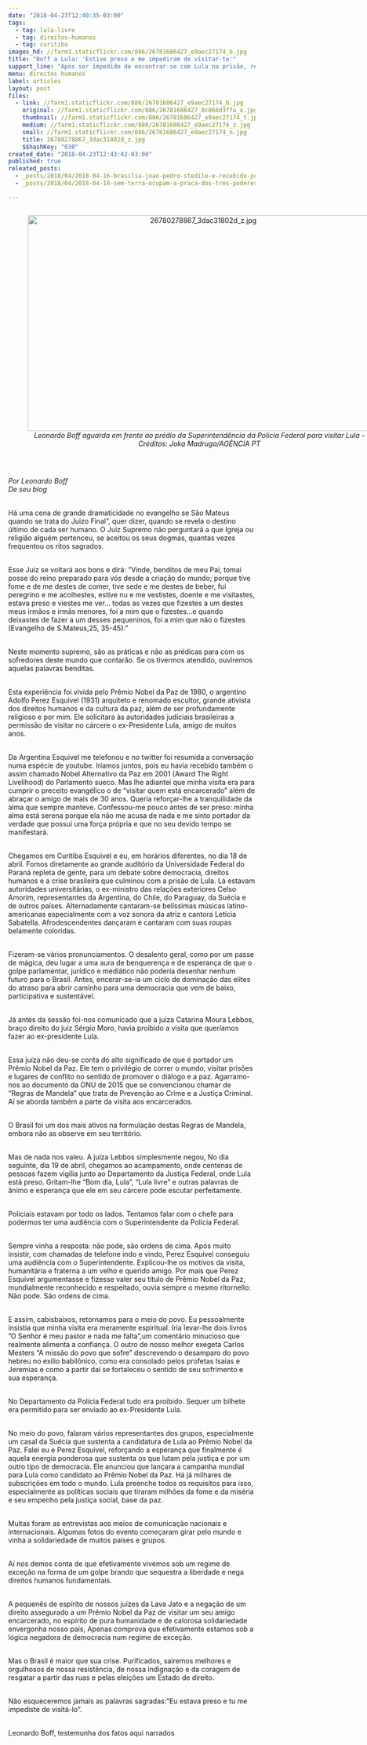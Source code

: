 ```yaml
---
date: "2018-04-23T12:40:35-03:00"
tags:
  - tag: lula-livre
  - tag: direitos-humanos
  - tag: curitiba
images_hd: //farm1.staticflickr.com/886/26781686427_e9aec27174_b.jpg
title: "Boff a Lula: 'Estive preso e me impediram de visitar-te'"
support_line: "Após ser impedido de encontrar-se com Lula na prisão, religioso escreve carta-manifesto de repúdio aos atos de exceção"
menu: direitos humanos
label: articles
layout: post
files:
  - link: //farm1.staticflickr.com/886/26781686427_e9aec27174_b.jpg
    original: //farm1.staticflickr.com/886/26781686427_8c866d3ffa_o.jpg
    thumbnail: //farm1.staticflickr.com/886/26781686427_e9aec27174_t.jpg
    medium: //farm1.staticflickr.com/886/26781686427_e9aec27174_z.jpg
    small: //farm1.staticflickr.com/886/26781686427_e9aec27174_n.jpg
    title: 26780278867_3dac31802d_z.jpg
    $$hashKey: "030"
created_date: "2018-04-23T12:43:42-03:00"
published: true
releated_posts:
  - _posts/2018/04/2018-04-16-brasilia-joao-pedro-stedile-e-recebido-por-acampamento-lula-livre-nesta-segunda.md
  - _posts/2018/04/2018-04-18-sem-terra-ocupam-a-praca-dos-tres-poderes-em-joao-pessoa.md

---
```

<div style="text-align:center">
<figure class="image" style="display:inline-block"><img alt="26780278867_3dac31802d_z.jpg" height="440" src="//farm1.staticflickr.com/886/26781686427_e9aec27174_b.jpg" width="700" />
<figcaption><em>Leonardo Boff aguarda em frente ao pr&eacute;dio da Superintend&ecirc;ncia da Pol&iacute;cia Federal para visitar Lula - Cr&eacute;ditos: Joka Madruga/AG&Ecirc;NCIA PT</em></figcaption>
</figure>
</div>

<p>&nbsp;</p>

<p><em>Por Leonardo Boff<br />
De seu blog&nbsp;</em></p>

<p><br />
H&aacute; uma cena de grande dramaticidade no evangelho se S&atilde;o Mateus quando se trata do Juizo Final&rdquo;, quer dizer, quando se revela o destino &uacute;ltimo de cada ser humano. O Juiz Supremo n&atilde;o perguntar&aacute; a que Igreja ou religi&atilde;o algu&eacute;m pertenceu, se aceitou os seus dogmas, quantas vezes frequentou os ritos sagrados.</p>

<p><br />
Esse Juiz se voltar&aacute; aos bons e dir&aacute;: &rdquo;Vinde, benditos de meu Pai, tomai posse do reino preparado para v&oacute;s desde a cria&ccedil;&atilde;o do mundo; porque tive fome e de me destes de comer, tive sede e me destes de beber, fui peregrino e me acolhestes, estive nu e me vestistes, doente e me visitastes, estava preso e viestes me ver&hellip; todas as vezes que fizestes a um destes meus irm&atilde;os e irm&atilde;s menores, foi a mim que o fizestes&hellip;e quando deixastes de fazer a um desses pequeninos, foi a mim que n&atilde;o o fizestes (Evangelho de S.Mateus,25, 35-45).&rdquo;</p>

<p><br />
Neste momento supremo, s&atilde;o as pr&aacute;ticas e n&atilde;o as pr&eacute;dicas para com os sofredores deste mundo que contar&atilde;o. Se os tivermos atendido, ouviremos aquelas palavras benditas.</p>

<p><br />
Esta experi&ecirc;ncia foi vivida pelo Pr&ecirc;mio Nobel da Paz de 1980, o argentino Adolfo Perez Esquivel (1931) arquiteto e renomado escultor, grande ativista dos direitos humanos e da cultura da paz, al&eacute;m de ser profundamente religioso e por mim. Ele solicitara &agrave;s autoridades judiciais brasileiras a permiss&atilde;o de visitar no c&aacute;rcere o ex-Presidente Lula, amigo de muitos anos.</p>

<p><br />
Da Argentina Esquivel me telefonou e no twitter foi resumida a conversa&ccedil;&atilde;o numa esp&eacute;cie de youtube. Ir&iacute;amos juntos, pois eu havia recebido tamb&eacute;m o assim chamado Nobel Alternativo da Paz em 2001 (Award The Right Livelihood) do Parlamento sueco. Mas lhe adiantei que minha visita era para cumprir o preceito evang&eacute;lico o de &ldquo;visitar quem est&aacute; encarcerado&rdquo; al&eacute;m de abra&ccedil;ar o amigo de mais de 30 anos. Queria refor&ccedil;ar-lhe a tranquilidade da alma que sempre manteve. Confessou-me pouco antes de ser preso: minha alma est&aacute; serena porque ela n&atilde;o me acusa de nada e me sinto portador da verdade que possui uma for&ccedil;a pr&oacute;pria e que no seu devido tempo se manifestar&aacute;.</p>

<p><br />
Chegamos em Curitiba Esquivel e eu, em hor&aacute;rios diferentes, no dia 18 de abril. Fomos diretamente ao grande audit&oacute;rio da Universidade Federal do Paran&aacute; repleta de gente, para um debate sobre democracia, direitos humanos e a crise brasileira que culminou com a pris&atilde;o de Lula. L&aacute; estavam autoridades universit&aacute;rias, o ex-ministro das rela&ccedil;&otilde;es exteriores Celso Amorim, representantes da Argentina, do Chile, do Paraguay, da Su&eacute;cia e de outros pa&iacute;ses. Alternadamente cantaram-se bel&iacute;ssimas m&uacute;sicas latino-americanas especialmente com a voz sonora da atriz e cantora Let&iacute;cia Sabatella. Afrodescendentes dan&ccedil;aram e cantaram com suas roupas belamente coloridas.</p>

<p><br />
Fizeram-se v&aacute;rios pronunciamentos. O desalento geral, como por um passe de m&aacute;gica, deu lugar a uma aura de benqueren&ccedil;a e de esperan&ccedil;a de que o golpe parlamentar, jur&iacute;dico e medi&aacute;tico n&atilde;o poderia desenhar nenhum futuro para o Brasil. Antes, encerar-se-ia um ciclo de domina&ccedil;&atilde;o das elites do atraso para abrir caminho para uma democracia que vem de baixo, participativa e sustent&aacute;vel.</p>

<p><br />
J&aacute; antes da sess&atilde;o foi-nos comunicado que a ju&iacute;za Catarina Moura Lebbos, bra&ccedil;o direito do juiz S&eacute;rgio Moro, havia proibido a visita que quer&iacute;amos fazer ao ex-presidente Lula.</p>

<p><br />
Essa ju&iacute;za n&atilde;o deu-se conta do alto significado de que &eacute; portador um Pr&ecirc;mio Nobel da Paz. Ele tem o privil&eacute;gio de correr o mundo, visitar pris&otilde;es e lugares de conflito no sentido de promover o di&aacute;logo e a paz. Agarramo-nos ao documento da ONU de 2015 que se convencionou chamar de &ldquo;Regras de Mandela&rdquo; que trata de Preven&ccedil;&atilde;o ao Crime e a Justi&ccedil;a Criminal. A&iacute; se aborda tamb&eacute;m a parte da visita aos encarcerados.</p>

<p><br />
O Brasil foi um dos mais ativos na formula&ccedil;&atilde;o destas Regras de Mandela, embora n&atilde;o as observe em seu territ&oacute;rio.</p>

<p><br />
Mas de nada nos valeu. A ju&iacute;za Lebbos simplesmente negou, No dia seguinte, dia 19 de abril, chegamos ao acampamento, onde centenas de pessoas fazem vig&iacute;lia junto ao Departamento da Justi&ccedil;a Federal, onde Lula est&aacute; preso. Gritam-lhe &ldquo;Bom dia, Lula&rdquo;, &ldquo;Lula livre&rdquo; e outras palavras de &acirc;nimo e esperan&ccedil;a que ele em seu c&aacute;rcere pode escutar perfeitamente.</p>

<p><br />
Policiais estavam por todo os lados. Tentamos falar com o chefe para podermos ter uma audi&ecirc;ncia com o Superintendente da Pol&iacute;cia Federal.</p>

<p><br />
Sempre vinha a resposta: n&atilde;o pode, s&atilde;o ordens de cima. Ap&oacute;s muito insistir, com chamadas de telefone indo e vindo, Perez Esquivel conseguiu uma audi&ecirc;ncia com o Superintendente. Explicou-lhe os motivos da visita, humanit&aacute;ria e fraterna a um velho e querido amigo. Por mais que Perez Esquivel argumentasse e fizesse valer seu t&iacute;tulo de Pr&ecirc;mio Nobel da Paz, mundialmente reconhecido e respeitado, ouvia sempre o mesmo ritornello: N&atilde;o pode. S&atilde;o ordens de cima.</p>

<p><br />
E assim, cabisbaixos, retornamos para o meio do povo. Eu pessoalmente insistia que minha visita era meramente espiritual. Iria levar-lhe dois livros &rdquo;O Senhor &eacute; meu pastor e nada me falta&rdquo;,um coment&aacute;rio minucioso que realmente alimenta a confian&ccedil;a. O outro de nosso melhor exegeta Carlos Mesters &ldquo;A miss&atilde;o do povo que sofre&rdquo; descrevendo o desamparo do povo hebreu no ex&iacute;lio babil&ocirc;nico, como era consolado pelos profetas Isaias e Jeremias e como a partir da&iacute; se fortaleceu o sentido de seu sofrimento e sua esperan&ccedil;a.</p>

<p><br />
No Departamento da Pol&iacute;cia Federal tudo era proibido. Sequer um bilhete era permitido para ser enviado ao ex-Presidente Lula.</p>

<p><br />
No meio do povo, falaram v&aacute;rios representantes dos grupos, especialmente um casal da Su&eacute;cia que sustenta a candidatura de Lula ao Pr&ecirc;mio Nobel da Paz. Falei eu e Perez Esquivel, refor&ccedil;ando a esperan&ccedil;a que finalmente &eacute; aquela energia ponderosa que sustenta os que lutam pela justi&ccedil;a e por um outro tipo de democracia. Ele anunciou que lan&ccedil;ara a campanha mundial para Lula como candidato ao Pr&ecirc;mio Nobel da Paz. H&aacute; j&aacute; milhares de subscri&ccedil;&otilde;es em todo o mundo. Lula preenche todos os requisitos para isso, especialmente as pol&iacute;ticas sociais que tiraram milh&otilde;es da fome e da mis&eacute;ria e seu empenho pela justi&ccedil;a social, base da paz.</p>

<p><br />
Muitas foram as entrevistas aos meios de comunica&ccedil;&atilde;o nacionais e internacionais. Algumas fotos do evento come&ccedil;aram girar pelo mundo e vinha a solidariedade de muitos pa&iacute;ses e grupos.</p>

<p><br />
A&iacute; nos demos conta de que efetivamente vivemos sob um regime de exce&ccedil;&atilde;o na forma de um golpe brando que sequestra a liberdade e nega direitos humanos fundamentais.</p>

<p><br />
A pequen&ecirc;s de esp&iacute;rito de nossos ju&iacute;zes da Lava Jato e a nega&ccedil;&atilde;o de um direito assegurado a um Pr&ecirc;mio Nobel da Paz de visitar um seu amigo encarcerado, no esp&iacute;rito de pura humanidade e de calorosa solidariedade envergonha nosso pa&iacute;s, Apenas comprova que efetivamente estamos sob a l&oacute;gica negadora de democracia num regime de exce&ccedil;&atilde;o.</p>

<p><br />
Mas o Brasil &eacute; maior que sua crise. Purificados, sairemos melhores e orgulhosos de nossa resist&ecirc;ncia, de nossa indigna&ccedil;&atilde;o e da coragem de resgatar a partir das ruas e pelas elei&ccedil;&otilde;es um Estado de direito.</p>

<p><br />
N&atilde;o esqueceremos jamais as palavras sagradas:&rdquo;Eu estava preso e tu me impediste de visit&aacute;-lo&rdquo;.</p>

<p><br />
Leonardo Boff, testemunha dos fatos aqui narrados</p>

